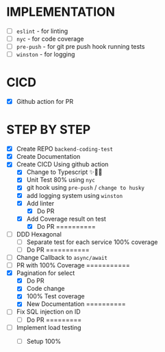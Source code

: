 # IMPLEMENTATION
- [ ] `eslint` - for linting
- [ ] `nyc` - for code coverage
- [ ] `pre-push` - for git pre push hook running tests
- [ ] `winston` - for logging

# CICD
- [X] Github action for PR

# STEP BY STEP
- [X] Create REPO `backend-coding-test`
- [X] Create Documentation
- [X] Create CICD Using github action 
    - [X] Change to Typescript ✨👌🏻 
    - [X] Unit Test 80% using `nyc`
    - [X] git hook using `pre-push` / `change to husky`
    - [X] add logging system using `winston`
    - [x] Add linter 
      - [X] Do PR
    - [X] Add Coverage result on test
      - [X] Do PR
==========
- [ ] DDD Hexagonal 
  - [ ] Separate test for each service 100% coverage
  - [ ] Do PR 
===========
- [ ] Change Callback to `async/await`
- [ ] PR with 100% Coverage 
===========
- [X] Pagination for select
  - [X] Do PR 
  - [X] Code change
  - [X] 100% Test coverage
  - [X] New Documentation
==========
- [ ] Fix SQL injection on ID
  - [ ] Do PR
=========
- [ ] Implement load testing 
  - [ ]  Setup 100%
 